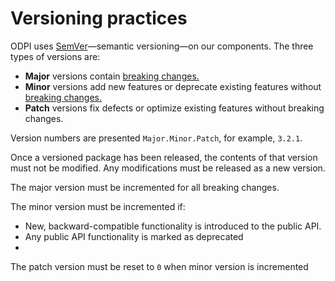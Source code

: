 # Versioning practices

ODPI uses [SemVer](https://semver.org/)—semantic versioning—on our components. The three types of versions are:

* **Major** versions contain [breaking changes.](breaking-changes.md)
* **Minor** versions add new features or deprecate existing features without [breaking changes.](breaking-changes.md)
* **Patch** versions fix defects or optimize existing features without breaking changes.

Version numbers are presented `Major.Minor.Patch`, for example, `3.2.1`.



Once a versioned package has been released, the contents of that version must not be modified. Any modifications must be released as a new version.

The major version must be incremented for all breaking changes.

The minor version must be incremented if:

* New, backward-compatible functionality is introduced to the public API.
* Any public API functionality is marked as deprecated
*

The patch version must be reset to `0` when minor version is incremented
